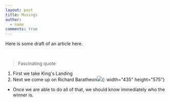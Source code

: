 ```yaml
---
layout: post
title: Musings
author:
  - name
comments: true
---
```


Here is some draft of an article here.&nbsp;

&nbsp;

> Fascinating quote

1. First we take King's Landing
2. Next we come up on Richard Baratheon![](/index.html/uploads/screenshot-2019-12-02-at-01-47-42.png){: width="435" height="575"}

* Once we are able to do all of that, we should know immediately who the winner is.&nbsp;